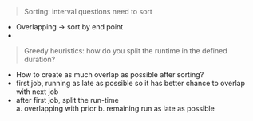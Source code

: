 > Sorting: interval questions need to sort

- Overlapping -> sort by end point
-

> Greedy heuristics: how do you split the runtime in the defined duration?

- How to create as much overlap as possible after sorting?
- first job, running as late as possible so it has better chance to overlap with next job
- after first job, split the run-time  
  a. overlapping with prior
  b. remaining run as late as possible
